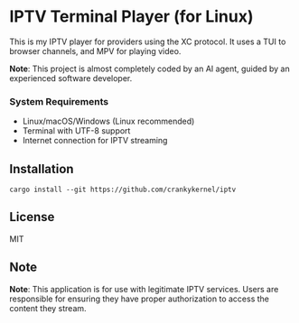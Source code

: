 # IPTV Terminal Player (for Linux)

This is my IPTV player for providers using the XC protocol. It uses a
TUI to browser channels, and MPV for playing video.

**Note**: This project is almost completely coded by an AI agent,
guided by an experienced software developer.

### System Requirements
- Linux/macOS/Windows (Linux recommended)
- Terminal with UTF-8 support
- Internet connection for IPTV streaming

## Installation

```
cargo install --git https://github.com/crankykernel/iptv
```

## License

MIT

## Note

**Note**: This application is for use with legitimate IPTV
services. Users are responsible for ensuring they have proper
authorization to access the content they stream.
